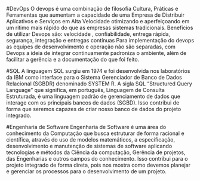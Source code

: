 #DevOps
 O devops é uma combinação de filosofia Cultura, Práticas e Ferramentas que aumentam a capacidade de uma Empresa de Distribuir Aplicativos e Serviços em Alta Velocidade
otimizando e aperfeiçoando em um ritimo mais rápido do que as empresas sistemas tradicionais. Benefícios de utilizar Devops são: velocidade , confiabilidade, entrega rápida, segurança, integração e entregas contínuas
Para implementação do devops as equipes de desenvolvimento e operação não são separadas, com Devops a ideia de integrar continuamente padroniza o ambiente, além de facilitar a gerência e a documentação do que foi feito.

#SQL
A linguagem SQL surgiu em 1974 e foi desenvolvida nos laboratórios da IBM como interface para o Sistema Gerenciador de Banco de Dados Relacional (SGBDR) denominado SYSTEM R. A sigla SQL “Structured Query Language” que significa, em português, Linguagem de Consulta Estruturada, é uma linguagem padrão de gerenciamento de dados que interage com os principais bancos de dados (SGBD). Isso contribui de forma que seremos capazes de criar nosso banco de dados do projeto integrado.

#Engenharia de Software
Engenharia de Software é uma área do conhecimento da Computação que busca estruturar de forma racional e científica, através do uso de modelos matemáticos, a especificação, desenvolvimento e manutenção de sistemas de software aplicando tecnologias e métodos da Ciência da computação, Gerência de projetos, das Engenharias e outros campos do conhecimento. Isso contribui para o projeto integrado de forma direta, pois nos mostra como devemos planejar e gerenciar os processos para o desenvolvimento de um projeto.
